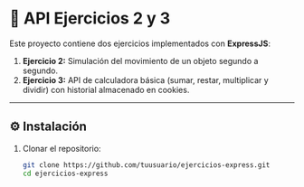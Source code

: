 # 📌 API Ejercicios 2 y 3

Este proyecto contiene dos ejercicios implementados con **ExpressJS**:

1. **Ejercicio 2:** Simulación del movimiento de un objeto segundo a segundo.  
2. **Ejercicio 3:** API de calculadora básica (sumar, restar, multiplicar y dividir) con historial almacenado en cookies.  

---

## ⚙️ Instalación

1. Clonar el repositorio:
   ```bash
   git clone https://github.com/tuusuario/ejercicios-express.git
   cd ejercicios-express
